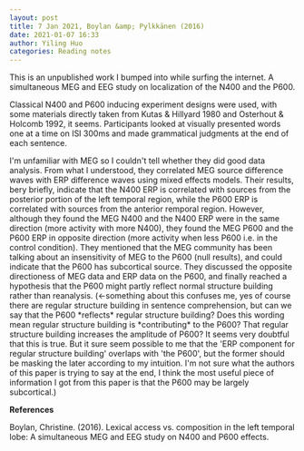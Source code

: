 ```yaml
---
layout: post
title: 7 Jan 2021, Boylan &amp; Pylkkänen (2016)
date: 2021-01-07 16:33
author: Yiling Huo
categories: Reading notes
---
```

<!-- wp:paragraph -->
<p>This is an unpublished work I bumped into while surfing the internet. A simultaneous MEG and EEG study on localization of the N400 and the P600.</p>
<!-- /wp:paragraph -->

<!-- wp:paragraph -->
<p>Classical N400 and P600 inducing experiment designs were used, with some materials directly taken from Kutas &amp; Hillyard 1980 and Osterhout &amp; Holcomb 1992, it seems. Participants looked at visually presented words one at a time on ISI 300ms and made grammatical judgments at the end of each sentence. </p>
<!-- /wp:paragraph -->

<!-- wp:paragraph -->
<p>I'm unfamiliar with MEG so I couldn't tell whether they did good data analysis. From what I understood, they correlated MEG source difference waves with ERP difference waves using mixed effects models. Their results, bery briefly, indicate that the N400 ERP is correlated with sources from the posterior portion of the left temporal region, while the P600 ERP is correlated with sources from the anterior remporal region. However, although they found the MEG N400 and the N400 ERP were in the same direction (more activity with more N400), they found the MEG P600 and the P600 ERP in opposite direction (more activity when less P600 i.e. in the control condition). They mentioned that the MEG community has been talking about an insensitivity of MEG to the P600 (null results), and could indicate that the P600 has subcortical source. They discussed the opposite directioness of MEG data and ERP data on the P600, and finally reached a hypothesis that the P600 might partly reflect normal structure building rather than reanalysis. (←something about this confuses me, yes of course there are regular structure building in sentence comprehension, but can we say that the P600 *reflects* regular structure building? Does this wording mean regular structure building is *contributing* to the P600? That regular structure building increases the amplitude of P600? It seems very doubtful that this is true. But it sure seem possible to me that the 'ERP component for regular structure building' overlaps with 'the P600', but the former should be masking the later according to my intuition. I'm not sure what the authors of this paper is trying to say at the end, I think the most useful piece of information I got from this paper is that the P600 may be largely subcortical.)</p>
<!-- /wp:paragraph -->

<!-- wp:paragraph -->
<p><strong>References</strong></p>
<!-- /wp:paragraph -->

<!-- wp:paragraph -->
<p>Boylan, Christine. (2016). Lexical access vs. composition in the left temporal lobe: A simultaneous MEG and EEG study on N400 and P600 effects.</p>
<!-- /wp:paragraph -->
